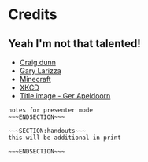 <!SLIDE>
# Credits #
## Yeah I'm not that talented! ##

* [Craig dunn](https://puppetlabs.com/presentations/designing-puppet-rolesprofiles-pattern)
* [Gary Larizza](https://puppetlabs.com/blog/git-workflows-puppet-and-r10k)
* [Minecraft](http://www.pixelpapercraft.com/print/minecraft-block)
* [XKCD](https://xkcd.com/1597)
* [
Title image - Ger Apeldoorn](http://puppetspecialist.nl/MPIpres/#1)



~~~SECTION:notes~~~
notes for presenter mode
~~~ENDSECTION~~~

~~~SECTION:handouts~~~
this will be additional in print

~~~ENDSECTION~~~
